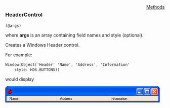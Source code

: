 <div style="float:right"><span class="toplinks"><a href="/suneidoc/User Interfaces/Reference/HeaderControl/Methods">Methods</a></span></div>

### HeaderControl

``` suneido
(@args)
```

where **args** is an array containing field names and style (optional).

Creates a Windows Header control.

For example:

``` suneido
Window(Object('Header' 'Name', 'Address', 'Information' 
    style: HDS.BUTTONS))
```

would display

![](<../../res/headerControl.gif>)